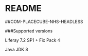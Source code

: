 # README #

##COM-PLACECUBE-NHS-HEADLESS

###Supported versions

Liferay 7.2 SP1 + Fix Pack 4

Java JDK 8
